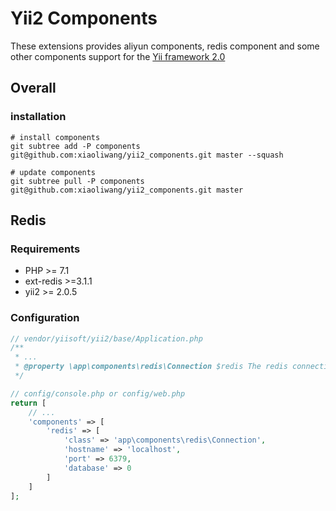 # Yii2 Components

These extensions provides aliyun components, redis component and some other components support for the [Yii framework 2.0](http://www.yiiframework.com/)



## Overall

### installation

```shell
# install components
git subtree add -P components git@github.com:xiaoliwang/yii2_components.git master --squash

# update components
git subtree pull -P components git@github.com:xiaoliwang/yii2_components.git master
```

 

## Redis

### Requirements

- PHP >= 7.1
- ext-redis >=3.1.1
- yii2 >= 2.0.5

### Configuration

```php
// vendor/yiisoft/yii2/base/Application.php
/**
 * ...
 * @property \app\components\redis\Connection $redis The redis connection. This property is read-only.
 */

// config/console.php or config/web.php
return [
	// ...
    'components' => [
        'redis' => [
            'class' => 'app\components\redis\Connection',
          	'hostname' => 'localhost',
          	'port' => 6379,
            'database' => 0
        ]
    ]
];
```

